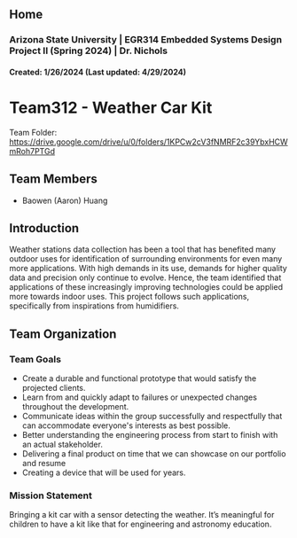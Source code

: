 Home
---
### Arizona State University | EGR314 Embedded Systems Design Project II (Spring 2024) | Dr. Nichols
#### Created: 1/26/2024 (Last updated: 4/29/2024)

# Team312 - Weather Car Kit
Team Folder: https://drive.google.com/drive/u/0/folders/1KPCw2cV3fNMRF2c39YbxHCWmRoh7PTGd

## Team Members
*  Baowen (Aaron) Huang

## Introduction
Weather stations data collection has been a tool that has benefited many outdoor uses for identification of surrounding environments for even many more applications. With high demands in its use, demands for higher quality data and precision only continue to evolve. Hence, the team identified that applications of these increasingly improving technologies could be applied more towards indoor uses. This project follows such applications, specifically from inspirations from humidifiers.

## Team Organization
### Team Goals
* Create a durable and functional prototype that would satisfy the projected clients.
* Learn from and quickly adapt to failures or unexpected changes throughout the development.
* Communicate ideas within the group successfully and respectfully that can accommodate everyone's interests as best possible.
* Better understanding the engineering process from start to finish with an actual stakeholder.
* Delivering a final product on time that we can showcase on our portfolio and resume
* Creating a device that will be used for years.

### Mission Statement
Bringing a kit car with a sensor detecting the weather. It’s meaningful for children to have a kit like that for engineering and astronomy education. 

